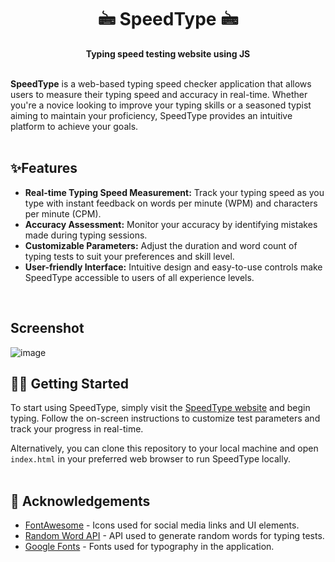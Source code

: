 ## <h1 align="center"> 🖮 SpeedType 🖮 </h1>

<p align="center"><b>Typing speed testing website using JS</b> <br /><br /></p>

**SpeedType** is a web-based typing speed checker application that allows users to measure their typing speed and accuracy in real-time. Whether you're a novice looking to improve your typing skills or a seasoned typist aiming to maintain your proficiency, SpeedType provides an intuitive platform to achieve your goals.
<br/><br/>

## ✨Features
- **Real-time Typing Speed Measurement:** Track your typing speed as you type with instant feedback on words per minute (WPM) and characters per minute (CPM).
- **Accuracy Assessment:** Monitor your accuracy by identifying mistakes made during typing sessions.
- **Customizable Parameters:** Adjust the duration and word count of typing tests to suit your preferences and skill level.
- **User-friendly Interface:** Intuitive design and easy-to-use controls make SpeedType accessible to users of all experience levels.
<br/>

## Screenshot 
![image](https://github.com/Debraj-Dey/SpeedType/assets/115916671/e257c80a-554f-4fc6-b6c3-13ba9a5df907)
<br/>

## 👨‍💻 Getting Started

To start using SpeedType, simply visit the [SpeedType website](https://your-website-url.com) and begin typing. Follow the on-screen instructions to customize test parameters and track your progress in real-time.

Alternatively, you can clone this repository to your local machine and open `index.html` in your preferred web browser to run SpeedType locally.
<br/><br/>

## 📃 Acknowledgements

- [FontAwesome](https://fontawesome.com/) - Icons used for social media links and UI elements.
- [Random Word API](https://random-word-api.herokuapp.com/home) - API used to generate random words for typing tests.
- [Google Fonts](https://fonts.google.com/) -  Fonts used for typography in the application. 
